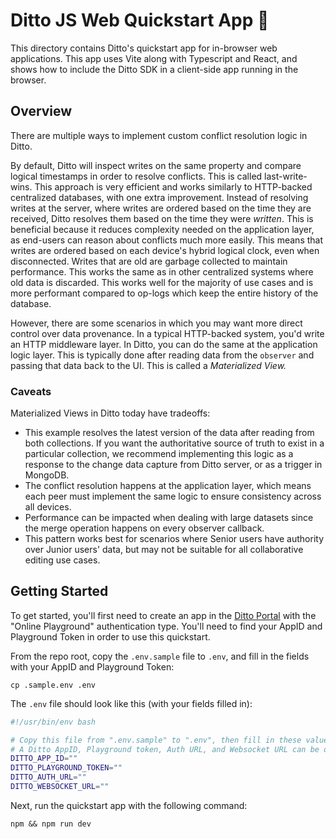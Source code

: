 # Ditto JS Web Quickstart App 🚀

This directory contains Ditto's quickstart app for in-browser web applications.
This app uses Vite along with Typescript and React, and shows how to include
the Ditto SDK in a client-side app running in the browser.

## Overview

There are multiple ways to implement custom conflict resolution logic in Ditto.

By default, Ditto will inspect writes on the same property and compare logical timestamps in order to resolve conflicts. This is called last-write-wins. This approach is very efficient and works similarly to HTTP-backed centralized databases, with one extra improvement. Instead of resolving writes at the server, where writes are ordered based on the time they are received, Ditto resolves them based on the time they were *written*. This is beneficial because it reduces complexity needed on the application layer, as end-users can reason about conflicts much more easily. This means that writes are ordered based on each device's hybrid logical clock, even when disconnected. Writes that are old are garbage collected to maintain performance. This works the same as in other centralized systems where old data is discarded. This works well for the majority of use cases and is more performant compared to  op-logs which keep the entire history of the database.

However, there are some scenarios in which you may want more direct control over data provenance. In a typical HTTP-backed system, you'd write an HTTP middleware layer. In Ditto, you can do the same at the application logic layer. This is typically done after reading data from the `observer` and passing that data back to the UI. This is called a *Materialized View.*

### Caveats

Materialized Views in Ditto today have tradeoffs:

- This example resolves the latest version of the data after reading from both collections. If you want the authoritative source of truth to exist in a particular collection, we recommend implementing this logic as a response to the change data capture from Ditto server, or as a trigger in MongoDB.
- The conflict resolution happens at the application layer, which means each peer must implement the same logic to ensure consistency across all devices.
- Performance can be impacted when dealing with large datasets since the merge operation happens on every observer callback.
- This pattern works best for scenarios where Senior users have authority over Junior users' data, but may not be suitable for all collaborative editing use cases.

## Getting Started

To get started, you'll first need to create an app in the [Ditto Portal][0]
with the "Online Playground" authentication type. You'll need to find your
AppID and Playground Token in order to use this quickstart.

[0]: https://portal.ditto.live

From the repo root, copy the `.env.sample` file to `.env`, and fill in the
fields with your AppID and Playground Token:

```
cp .sample.env .env
```

The `.env` file should look like this (with your fields filled in):

```bash
#!/usr/bin/env bash

# Copy this file from ".env.sample" to ".env", then fill in these values
# A Ditto AppID, Playground token, Auth URL, and Websocket URL can be obtained from https://portal.ditto.live
DITTO_APP_ID=""
DITTO_PLAYGROUND_TOKEN=""
DITTO_AUTH_URL=""
DITTO_WEBSOCKET_URL=""
```

Next, run the quickstart app with the following command:

```
npm && npm run dev
```
